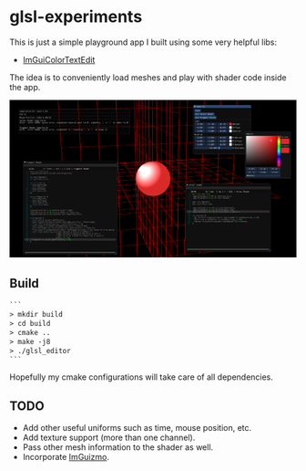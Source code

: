 # glsl-experiments
This is just a simple playground app I built using some very helpful libs:

- [ImGuiColorTextEdit](https://github.com/BalazsJako/ImGuiColorTextEdit)

The idea is to conveniently load meshes and play with shader code inside the app.

![GitHub Logo](screenshot.png)

## Build
    ```
    > mkdir build
    > cd build
    > cmake ..
    > make -j8
    > ./glsl_editor
    ```

Hopefully my cmake configurations will take care of all dependencies.

## TODO
- Add other useful uniforms such as time, mouse position, etc.
- Add texture support (more than one channel).
- Pass other mesh information to the shader as well.
- Incorporate [ImGuizmo](https://github.com/CedricGuillemet/ImGuizmo).